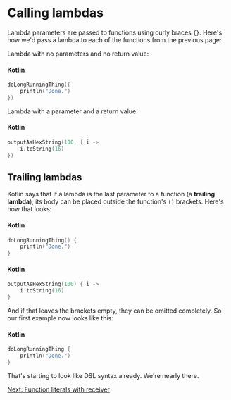 # Calling lambdas
Lambda parameters are passed to functions using curly braces `{}`. Here's how we'd pass a lambda to each of the functions from the previous page:

Lambda with no parameters and no return value:
#### Kotlin
```kotlin
doLongRunningThing({
    println("Done.")
})
```

Lambda with a parameter and a return value:
#### Kotlin
```kotlin
outputAsHexString(100, { i ->
	i.toString(16)
})
```

## Trailing lambdas
Kotlin says that if a lambda is the last parameter to a function (a **trailing lambda**), its body can be placed outside the function's `()` brackets. Here's how that looks:

#### Kotlin
```kotlin
doLongRunningThing() {
    println("Done.")
}
```

#### Kotlin
```kotlin
outputAsHexString(100) { i ->
    i.toString(16)
}
```

 And if that leaves the brackets empty, they can be omitted completely. So our first example now looks like this:

#### Kotlin
```kotlin
doLongRunningThing {
    println("Done.")
}
```

That's starting to look like DSL syntax already. We're nearly there.

[Next: Function literals with receiver](05-04-function-literals-with-receiver.md)
